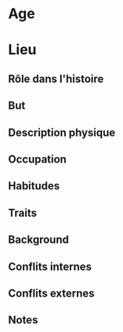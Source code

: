 # Age 

# Lieu 



## Rôle dans l'histoire



## But 



## Description physique




## Occupation



## Habitudes



## Traits



## Background



## Conflits internes



## Conflits externes



## Notes
